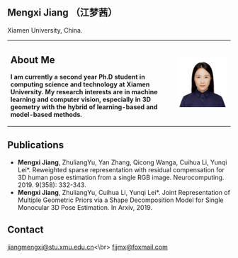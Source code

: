 ## Mengxi Jiang （江梦茜）
Xiamen University, China.
<table border="0">
  <tr>
    <td width="75%">
      <h2>About Me</h2>
      <p><b>I am currently a second year Ph.D student in computing science and technology at Xiamen University. My research interests are in machine learning and computer vision, especially in 3D geometry with the hybrid of learning-based and model-based methods.</b></p>    </td>
    <td width="35%">
      <img src="jiangmengxi.jpg" width="100%">  
    </td>
  </tr>
</table>

## Publications
<ul>
<li><b>Mengxi Jiang</b>, ZhuliangYu, Yan Zhang, Qicong Wanga, Cuihua Li, Yunqi Lei*. Reweighted sparse representation with residual compensation for 3D human pose estimation from a single RGB image. Neurocomputing. 2019. 9(358): 332-343. </li>  
<li><b>Mengxi Jiang</b>, ZhuliangYu, Cuihua Li, Yunqi Lei*. Joint Representation of Multiple Geometric Priors via a Shape Decomposition Model for Single Monocular 3D Pose Estimation. In Arxiv, 2019.</li>
</ul>

## Contact
<a href="mailto:jiangmengxi@stu.xmu.edu.cn">jiangmengxi@stu.xmu.edu.cn</a><\br>
<a href="mailto:fjjmx@foxmail.com">fjjmx@foxmail.com</a>
